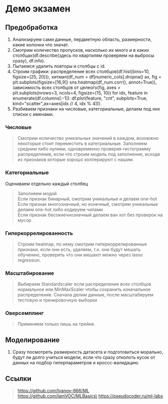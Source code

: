 # Демо экзамен

## Предобработка
1. Анализируем сами данные, пердметную область, размерности, какие колонки что значат.
1. Смотрим количество пропусков, насколько их много и в каких столбцах(df.describe(здесь по квартилям проверяем на выбросы сразу), df.info).
1. Пытаемся удалить повторы и столбцы с id.
1. Строим графики: распределение всех столбцов(df.hist(bins=10, figsize=(25, 20))), хитмап(df_num = df[numeric_cols].dropna() ax, fig = plt.subplots(figsize=[16,9]) sns.heatmap(df_num.corr(),  annot=True)), зависимость всех столбцов от целеого(fig, axes = plt.subplots(nrows=3, ncols=4, figsize=(15, 10)) for idx, feature in enumerate(df.columns[:-1]): df.plot(feature, "cnt", subplots=True, kind="scatter",ax=axes[idx // 4, idx % 4])).
1. Разбиваем признаки на числовые, категориальные, делаем под них списки с именами.

### Числовые
> Смотрим количество уникальных значений в каждом, возомжно некоторые стоит переместить в категриальные.
> Заполняем средним либо нулями, одновременно проверяя гистограмму распределения, если что строим модель под заполнение, исходя из признаков которые хорошо коллерируют с нашим.

### Категориальные
Оцениваем отдельно каждый столбец
> Заполняем модой \
> Если признак бинарный, смотрим уникальные и делаем one-hot\
> Если признак многозначный, но конечный, смотрим уникальные делаем one-hot либо кодируем чилами\
> Если признак бесокнечнозначный делаем ван хот без проверок на мусор

### Гиперкоррелированность
> Строим heatmap, по нему смотрим гиперкоррелированные признаки, если они есть, удаляем, т.к. они будут мешать обучению, проверить что они мешают можно через lasso regression.

### Масштабирование
> Выбираем Standardscaler если распределение всех столбцов нормальное или MinMaxScaler чтобы сохранить изначальное распределение. Сначала делим данные, после масштабируем тестовую и тренировочную выборки

### Оверсемплинг
>Применяем только лишь на трейне.

## Моделирование
1. Сразу посмотреть размерность датасета и подготовиться морально, будут ли долго учиться модели, если что сразу отколоть кусок от данных на подбор гиперпараметров и кроссс-валидацию.

## Ссылки
>https://github.com/Ivanov-666/ML
>https://github.com/IamVOC/MLBasics\
>https://pseudocoder.ru/ml-labs